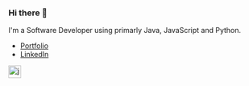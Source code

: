 ### Hi there 👋

I'm a Software Developer using primarly Java, JavaScript and Python. 

- [Portfolio](https://manolis-papadimitriou.com/)
- [LinkedIn](https://www.linkedin.com/in/manolis-papadimitriou/)


<p align="left"> 
<img src="https://devicons.github.io/devicon/devicon.git/icons/javascript/javascript-original.svg" alt="javascript" width="25" height="25"/>
</p>
